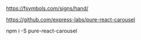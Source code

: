 
<!-- Emojis website -->
https://fsymbols.com/signs/hand/

<!-- Library docs  -->
https://github.com/express-labs/pure-react-carousel

<!-- Install -->
npm i -S pure-react-carousel